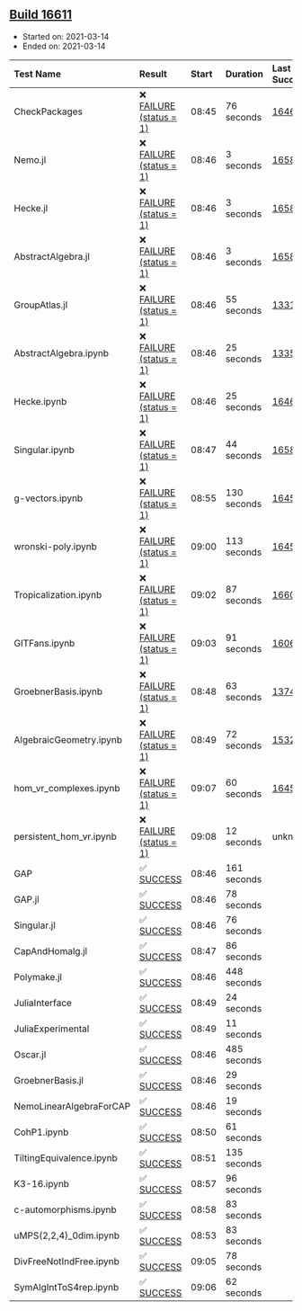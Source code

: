 ## [Build 16611](https://oscarci.mathematik.uni-kl.de/job/oscar/16611/)

* Started on: 2021-03-14
* Ended on: 2021-03-14

| Test Name    | Result | Start | Duration | Last Success | First Failure |
|:-------------|:-------|:------|:---------|:-------------|:--------------|
| CheckPackages | ❌ [FAILURE (status = 1)](https://oscarci.mathematik.uni-kl.de/job/oscar/16611/artifact/logs/build-16611/CheckPackages.log) | 08:45 | 76 seconds | [16463](https://oscarci.mathematik.uni-kl.de/job/oscar/16463/) | [16464](https://oscarci.mathematik.uni-kl.de/job/oscar/16464/) |
| Nemo.jl | ❌ [FAILURE (status = 1)](https://oscarci.mathematik.uni-kl.de/job/oscar/16611/artifact/logs/build-16611/Nemo.jl.log) | 08:46 | 3 seconds | [16588](https://oscarci.mathematik.uni-kl.de/job/oscar/16588/) | [16589](https://oscarci.mathematik.uni-kl.de/job/oscar/16589/) |
| Hecke.jl | ❌ [FAILURE (status = 1)](https://oscarci.mathematik.uni-kl.de/job/oscar/16611/artifact/logs/build-16611/Hecke.jl.log) | 08:46 | 3 seconds | [16589](https://oscarci.mathematik.uni-kl.de/job/oscar/16589/) | [16590](https://oscarci.mathematik.uni-kl.de/job/oscar/16590/) |
| AbstractAlgebra.jl | ❌ [FAILURE (status = 1)](https://oscarci.mathematik.uni-kl.de/job/oscar/16611/artifact/logs/build-16611/AbstractAlgebra.jl.log) | 08:46 | 3 seconds | [16584](https://oscarci.mathematik.uni-kl.de/job/oscar/16584/) | [16585](https://oscarci.mathematik.uni-kl.de/job/oscar/16585/) |
| GroupAtlas.jl | ❌ [FAILURE (status = 1)](https://oscarci.mathematik.uni-kl.de/job/oscar/16611/artifact/logs/build-16611/GroupAtlas.jl.log) | 08:46 | 55 seconds | [13311](https://oscarci.mathematik.uni-kl.de/job/oscar/13311/) | [13312](https://oscarci.mathematik.uni-kl.de/job/oscar/13312/) |
| AbstractAlgebra.ipynb | ❌ [FAILURE (status = 1)](https://oscarci.mathematik.uni-kl.de/job/oscar/16611/artifact/logs/build-16611/AbstractAlgebra.ipynb.log) | 08:46 | 25 seconds | [13355](https://oscarci.mathematik.uni-kl.de/job/oscar/13355/) | [13356](https://oscarci.mathematik.uni-kl.de/job/oscar/13356/) |
| Hecke.ipynb | ❌ [FAILURE (status = 1)](https://oscarci.mathematik.uni-kl.de/job/oscar/16611/artifact/logs/build-16611/Hecke.ipynb.log) | 08:46 | 25 seconds | [16463](https://oscarci.mathematik.uni-kl.de/job/oscar/16463/) | [16464](https://oscarci.mathematik.uni-kl.de/job/oscar/16464/) |
| Singular.ipynb | ❌ [FAILURE (status = 1)](https://oscarci.mathematik.uni-kl.de/job/oscar/16611/artifact/logs/build-16611/Singular.ipynb.log) | 08:47 | 44 seconds | [16588](https://oscarci.mathematik.uni-kl.de/job/oscar/16588/) | [16589](https://oscarci.mathematik.uni-kl.de/job/oscar/16589/) |
| g-vectors.ipynb | ❌ [FAILURE (status = 1)](https://oscarci.mathematik.uni-kl.de/job/oscar/16611/artifact/logs/build-16611/g-vectors.ipynb.log) | 08:55 | 130 seconds | [16458](https://oscarci.mathematik.uni-kl.de/job/oscar/16458/) | [16459](https://oscarci.mathematik.uni-kl.de/job/oscar/16459/) |
| wronski-poly.ipynb | ❌ [FAILURE (status = 1)](https://oscarci.mathematik.uni-kl.de/job/oscar/16611/artifact/logs/build-16611/wronski-poly.ipynb.log) | 09:00 | 113 seconds | [16458](https://oscarci.mathematik.uni-kl.de/job/oscar/16458/) | [16459](https://oscarci.mathematik.uni-kl.de/job/oscar/16459/) |
| Tropicalization.ipynb | ❌ [FAILURE (status = 1)](https://oscarci.mathematik.uni-kl.de/job/oscar/16611/artifact/logs/build-16611/Tropicalization.ipynb.log) | 09:02 | 87 seconds | [16609](https://oscarci.mathematik.uni-kl.de/job/oscar/16609/) | [16610](https://oscarci.mathematik.uni-kl.de/job/oscar/16610/) |
| GITFans.ipynb | ❌ [FAILURE (status = 1)](https://oscarci.mathematik.uni-kl.de/job/oscar/16611/artifact/logs/build-16611/GITFans.ipynb.log) | 09:03 | 91 seconds | [16068](https://oscarci.mathematik.uni-kl.de/job/oscar/16068/) | [16069](https://oscarci.mathematik.uni-kl.de/job/oscar/16069/) |
| GroebnerBasis.ipynb | ❌ [FAILURE (status = 1)](https://oscarci.mathematik.uni-kl.de/job/oscar/16611/artifact/logs/build-16611/GroebnerBasis.ipynb.log) | 08:48 | 63 seconds | [13748](https://oscarci.mathematik.uni-kl.de/job/oscar/13748/) | [13749](https://oscarci.mathematik.uni-kl.de/job/oscar/13749/) |
| AlgebraicGeometry.ipynb | ❌ [FAILURE (status = 1)](https://oscarci.mathematik.uni-kl.de/job/oscar/16611/artifact/logs/build-16611/AlgebraicGeometry.ipynb.log) | 08:49 | 72 seconds | [15322](https://oscarci.mathematik.uni-kl.de/job/oscar/15322/) | [15323](https://oscarci.mathematik.uni-kl.de/job/oscar/15323/) |
| hom_vr_complexes.ipynb | ❌ [FAILURE (status = 1)](https://oscarci.mathematik.uni-kl.de/job/oscar/16611/artifact/logs/build-16611/hom_vr_complexes.ipynb.log) | 09:07 | 60 seconds | [16458](https://oscarci.mathematik.uni-kl.de/job/oscar/16458/) | [16459](https://oscarci.mathematik.uni-kl.de/job/oscar/16459/) |
| persistent_hom_vr.ipynb | ❌ [FAILURE (status = 1)](https://oscarci.mathematik.uni-kl.de/job/oscar/16611/artifact/logs/build-16611/persistent_hom_vr.ipynb.log) | 09:08 | 12 seconds | unknown | unknown |
| GAP | ✅ [SUCCESS](https://oscarci.mathematik.uni-kl.de/job/oscar/16611/artifact/logs/build-16611/GAP.log) | 08:46 | 161 seconds |  |  |
| GAP.jl | ✅ [SUCCESS](https://oscarci.mathematik.uni-kl.de/job/oscar/16611/artifact/logs/build-16611/GAP.jl.log) | 08:46 | 78 seconds |  |  |
| Singular.jl | ✅ [SUCCESS](https://oscarci.mathematik.uni-kl.de/job/oscar/16611/artifact/logs/build-16611/Singular.jl.log) | 08:46 | 76 seconds |  |  |
| CapAndHomalg.jl | ✅ [SUCCESS](https://oscarci.mathematik.uni-kl.de/job/oscar/16611/artifact/logs/build-16611/CapAndHomalg.jl.log) | 08:47 | 86 seconds |  |  |
| Polymake.jl | ✅ [SUCCESS](https://oscarci.mathematik.uni-kl.de/job/oscar/16611/artifact/logs/build-16611/Polymake.jl.log) | 08:46 | 448 seconds |  |  |
| JuliaInterface | ✅ [SUCCESS](https://oscarci.mathematik.uni-kl.de/job/oscar/16611/artifact/logs/build-16611/JuliaInterface.log) | 08:49 | 24 seconds |  |  |
| JuliaExperimental | ✅ [SUCCESS](https://oscarci.mathematik.uni-kl.de/job/oscar/16611/artifact/logs/build-16611/JuliaExperimental.log) | 08:49 | 11 seconds |  |  |
| Oscar.jl | ✅ [SUCCESS](https://oscarci.mathematik.uni-kl.de/job/oscar/16611/artifact/logs/build-16611/Oscar.jl.log) | 08:46 | 485 seconds |  |  |
| GroebnerBasis.jl | ✅ [SUCCESS](https://oscarci.mathematik.uni-kl.de/job/oscar/16611/artifact/logs/build-16611/GroebnerBasis.jl.log) | 08:46 | 29 seconds |  |  |
| NemoLinearAlgebraForCAP | ✅ [SUCCESS](https://oscarci.mathematik.uni-kl.de/job/oscar/16611/artifact/logs/build-16611/NemoLinearAlgebraForCAP.log) | 08:46 | 19 seconds |  |  |
| CohP1.ipynb | ✅ [SUCCESS](https://oscarci.mathematik.uni-kl.de/job/oscar/16611/artifact/logs/build-16611/CohP1.ipynb.log) | 08:50 | 61 seconds |  |  |
| TiltingEquivalence.ipynb | ✅ [SUCCESS](https://oscarci.mathematik.uni-kl.de/job/oscar/16611/artifact/logs/build-16611/TiltingEquivalence.ipynb.log) | 08:51 | 135 seconds |  |  |
| K3-16.ipynb | ✅ [SUCCESS](https://oscarci.mathematik.uni-kl.de/job/oscar/16611/artifact/logs/build-16611/K3-16.ipynb.log) | 08:57 | 96 seconds |  |  |
| c-automorphisms.ipynb | ✅ [SUCCESS](https://oscarci.mathematik.uni-kl.de/job/oscar/16611/artifact/logs/build-16611/c-automorphisms.ipynb.log) | 08:58 | 83 seconds |  |  |
| uMPS(2,2,4)_0dim.ipynb | ✅ [SUCCESS](https://oscarci.mathematik.uni-kl.de/job/oscar/16611/artifact/logs/build-16611/uMPS-2-2-4-_0dim.ipynb.log) | 08:53 | 83 seconds |  |  |
| DivFreeNotIndFree.ipynb | ✅ [SUCCESS](https://oscarci.mathematik.uni-kl.de/job/oscar/16611/artifact/logs/build-16611/DivFreeNotIndFree.ipynb.log) | 09:05 | 78 seconds |  |  |
| SymAlgIntToS4rep.ipynb | ✅ [SUCCESS](https://oscarci.mathematik.uni-kl.de/job/oscar/16611/artifact/logs/build-16611/SymAlgIntToS4rep.ipynb.log) | 09:06 | 62 seconds |  |  |
